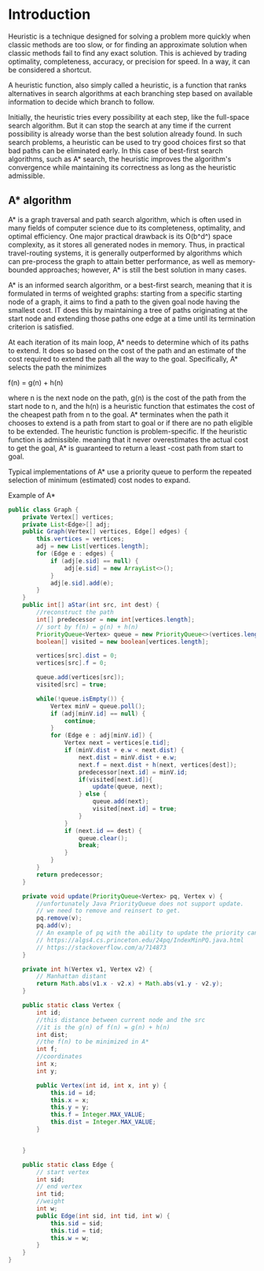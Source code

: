 # Introduction

Heuristic is a technique designed for solving a problem more quickly when classic methods are too slow, or for finding an approximate solution when classic methods fail to find any exact solution. This is achieved by trading optimality, completeness, accuracy, or precision for speed. In a way, it can be considered a shortcut.

A heuristic function, also simply called a heuristic, is a function that ranks alternatives in search algorithms at each branching step based on available information to decide which branch to follow.

Initially, the heuristic tries every possibility at each step, like the full-space search algorithm. But it can stop the search at any time if the current possibility is already worse than the best solution already found. In such search problems, a heuristic can be used to try good choices first so that bad paths can be eliminated early. In this case of best-first search algorithms, such as A* search, the heuristic improves the algorithm's convergence while maintaining its correctness as long as the heuristic admissible. 

## A* algorithm

A* is a graph traversal and path search algorithm, which is often used in many fields of computer science due to its completeness, optimality, and optimal efficiency. One major practical drawback is its O(b^d^) space complexity, as it stores all generated nodes in memory. Thus, in practical travel-routing systems, it is generally outperformed by algorithms which can pre-process the graph to attain better performance, as well as memory-bounded approaches; however, A* is still the best solution in many cases.

A* is an informed search algorithm, or a best-first search, meaning that it is formulated in terms of weighted graphs: starting from a specific starting node of a graph, it aims to find a path to the given goal node having the smallest cost. IT does this by maintaining a tree of paths originating at the start node and extending those paths one edge at a time until its termination criterion is satisfied.



At each iteration of its main loop, A* needs to determine which of its paths to extend. It does so based on the cost of the path and an estimate of the cost required to extend the path all the way to the goal. Specifically, A* selects the path the minimizes

f(n) = g(n) + h(n)

where n is the next node on the path, g(n) is the cost of the path from the start node to n, and the h(n) is a heuristic function that estimates the cost of the cheapest path from n to the goal. A* terminates when the path it chooses to extend is a path from start to goal or if there are no path eligible to be extended. The heuristic function is problem-specific. If the heuristic function is admissible. meaning that it never overestimates the actual cost to get the goal, A* is guaranteed to return a least -cost path from start to goal.

Typical implementations of A* use a priority queue to perform the repeated selection of minimum (estimated) cost nodes to expand.

Example of A*

```java
public class Graph {
    private Vertex[] vertices;
    private List<Edge>[] adj;
    public Graph(Vertex[] vertices, Edge[] edges) {
        this.vertices = vertices;
        adj = new List[vertices.length];
        for (Edge e : edges) {
            if (adj[e.sid] == null) {
                adj[e.sid] = new ArrayList<>();
            }
            adj[e.sid].add(e);
        }
    }
    public int[] aStar(int src, int dest) {
        //reconstruct the path
        int[] predecessor = new int[vertices.length];
        // sort by f(n) = g(n) + h(n)
        PriorityQueue<Vertex> queue = new PriorityQueue<>(vertices.length, (v1, v2) -> v1.f - v2.f);
        boolean[] visited = new boolean[vertices.length];

        vertices[src].dist = 0;
        vertices[src].f = 0;

        queue.add(vertices[src]);
        visited[src] = true;

        while(!queue.isEmpty()) {
            Vertex minV = queue.poll();
            if (adj[minV.id] == null) {
                continue;
            }
            for (Edge e : adj[minV.id]) {
                Vertex next = vertices[e.tid];
                if (minV.dist + e.w < next.dist) {
                    next.dist = minV.dist + e.w;
                    next.f = next.dist + h(next, vertices[dest]);
                    predecessor[next.id] = minV.id;
                    if(visited[next.id]){
                        update(queue, next);
                    } else {
                        queue.add(next);
                        visited[next.id] = true;
                    }
                }
                if (next.id == dest) {
                    queue.clear();
                    break;
                }
            }
        }
        return predecessor;
    }

    private void update(PriorityQueue<Vertex> pq, Vertex v) {
        //unfortunately Java PriorityQueue does not support update.
        // we need to remove and reinsert to get.
        pq.remove(v);
        pq.add(v);
        // An example of pq with the ability to update the priority can be found at https://github.com/stanfordnlp/CoreNLP/blob/main/src/edu/stanford/nlp/util/BinaryHeapPriorityQueue.java#L376
        // https://algs4.cs.princeton.edu/24pq/IndexMinPQ.java.html
        // https://stackoverflow.com/a/714873
    }

    private int h(Vertex v1, Vertex v2) {
        // Manhattan distant
        return Math.abs(v1.x - v2.x) + Math.abs(v1.y - v2.y);
    }

    public static class Vertex {
        int id;
        //this distance between current node and the src
        //it is the g(n) of f(n) = g(n) + h(n)
        int dist;
        //the f(n) to be minimized in A*
        int f;
        //coordinates
        int x;
        int y;

        public Vertex(int id, int x, int y) {
            this.id = id;
            this.x = x;
            this.y = y;
            this.f = Integer.MAX_VALUE;
            this.dist = Integer.MAX_VALUE;
        }


    }

    public static class Edge {
        // start vertex
        int sid;
        // end vertex
        int tid;
        //weight
        int w;
        public Edge(int sid, int tid, int w) {
            this.sid = sid;
            this.tid = tid;
            this.w = w;
        }
    }
}
```



